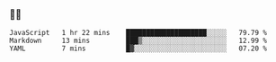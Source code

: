 ### 👨‍💻

<!--START_SECTION:waka-->
```text
JavaScript   1 hr 22 mins    ████████████████████░░░░░   79.79 % 
Markdown     13 mins         ███▒░░░░░░░░░░░░░░░░░░░░░   12.99 % 
YAML         7 mins          █▓░░░░░░░░░░░░░░░░░░░░░░░   07.20 % 
```
<!--END_SECTION:waka-->
